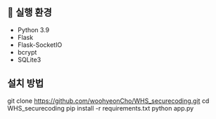 ## 🔧 실행 환경
- Python 3.9
- Flask
- Flask-SocketIO
- bcrypt
- SQLite3

## 설치 방법
git clone https://github.com/woohyeonCho/WHS_securecoding.git
cd WHS_securecoding
pip install -r requirements.txt
python app.py
